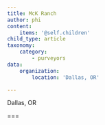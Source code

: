 ```yaml
---
title: McK Ranch
author: phi
content:
    items: '@self.children'
child_type: article
taxonomy:
    category:
        - purveyors
data:
    organization:
        location: 'Dallas, OR'

---
```


<span class="loc">Dallas, OR</span>

===


